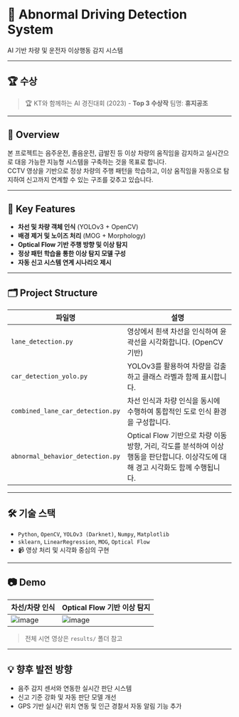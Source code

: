 # 🚓 Abnormal Driving Detection System  
AI 기반 차량 및 운전자 이상행동 감지 시스템

---

## 🏆 수상
> 🏆 KT와 함께하는 AI 경진대회 (2023) - **Top 3 수상작** 
> 팀명: **휴지공조**

---

## 📌 Overview

본 프로젝트는 음주운전, 졸음운전, 급발진 등 이상 차량의 움직임을 감지하고 실시간으로 대응 가능한 지능형 시스템을 구축하는 것을 목표로 합니다.  
CCTV 영상을 기반으로 정상 차량의 주행 패턴을 학습하고, 이상 움직임을 자동으로 탐지하여 신고까지 연계할 수 있는 구조를 갖추고 있습니다.

---

## 🧠 Key Features

- **차선 및 차량 객체 인식** (YOLOv3 + OpenCV)
- **배경 제거 및 노이즈 처리** (MOG + Morphology)
- **Optical Flow 기반 주행 방향 및 이상 탐지**
- **정상 패턴 학습을 통한 이상 탐지 모델 구성**
- **자동 신고 시스템 연계 시나리오 제시**

---

## 🗂 Project Structure

| 파일명 | 설명 |
|--------|------|
| `lane_detection.py` | 영상에서 흰색 차선을 인식하여 윤곽선을 시각화합니다. (OpenCV 기반) |
| `car_detection_yolo.py` | YOLOv3를 활용하여 차량을 검출하고 클래스 라벨과 함께 표시합니다. |
| `combined_lane_car_detection.py` | 차선 인식과 차량 인식을 동시에 수행하여 통합적인 도로 인식 환경을 구성합니다. |
| `abnormal_behavior_detection.py` | Optical Flow 기반으로 차량 이동 방향, 거리, 각도를 분석하여 이상 행동을 판단합니다. 이상각도에 대해 경고 시각화도 함께 수행됩니다. |

---

## 🛠 기술 스택

- `Python`, `OpenCV`, `YOLOv3 (Darknet)`, `Numpy`, `Matplotlib`
- `sklearn`, `LinearRegression`, `MOG`, `Optical Flow`
- 📹 영상 처리 및 시각화 중심의 구현

---

## 📷 Demo

| 차선/차량 인식 | Optical Flow 기반 이상 탐지 |
|----------------|-----------------------------|
|![image](https://github.com/user-attachments/assets/892cc65a-f061-4244-bbb7-c87a69fc4d41) | ![image](https://github.com/user-attachments/assets/25b5ad13-8708-41a8-95fb-88aad2846c43) |

> 전체 시연 영상은 `results/` 폴더 참고

---

## 💡 향후 발전 방향

- 음주 감지 센서와 연동한 실시간 판단 시스템
- 신고 기준 강화 및 자동 판단 모델 개선
- GPS 기반 실시간 위치 연동 및 인근 경찰서 자동 알림 기능 추가

